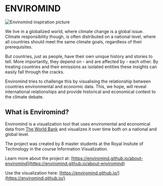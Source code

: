# ENVIROMIND

![Enviromind inspiration picture](https://github.com/degtor/IVIS17/tree/linking-branch/about-enviromind/Startpage_NoText.png "Enviromind")

We live in a globalized world, where climate change is a global issue. Climate responsibility though, is often distributed on a national level, where all countries should meet the same climate goals, regardless of their prerequisites. 

But countries, just as people, have their own unique history and stories to tell. More importantly, they depend on - and are affected by - each other. By treating countries and their emissions as isolated entities these insights can easily fall through the cracks.
 
Enviromind tries to challenge this by visualising the relationship between countries environmental and economic data. This, we hope, will reveal international relationships and provide historical and economical context to the climate debate.

## What is Enviromind?

Enviromind is a visualization tool that uses enviromental and economical data from [The World Bank](http://data.worldbank.org/) and visualizes it over time both on a national and global level. 

The project was created by 8 master students at the Royal Insitute of Technology in the course Information Visualization. 

Learn more about the project at: [https://enviromind.github.io/about-enviromind](https://enviromind.github.io/about-enviromind)

Use the visualization here: [https://enviromind.github.io/](https://enviromind.github.io/)

